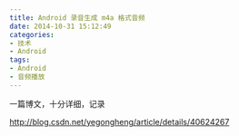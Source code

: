 ```yaml
---
title: Android 录音生成 m4a 格式音频
date: 2014-10-31 15:12:49
categories:
- 技术
- Android
tags:
- Android
- 音频播放
---
```

一篇博文，十分详细，记录

http://blog.csdn.net/yegongheng/article/details/40624267
